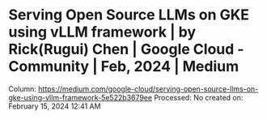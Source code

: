 # Serving Open Source LLMs on GKE using vLLM framework | by Rick(Rugui) Chen | Google Cloud - Community | Feb, 2024 | Medium

Column: https://medium.com/google-cloud/serving-open-source-llms-on-gke-using-vllm-framework-5e522b3679ee
Processed: No
created on: February 15, 2024 12:41 AM